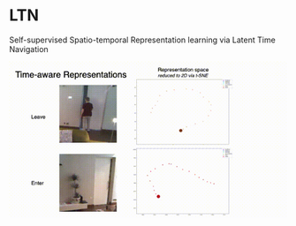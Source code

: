 # LTN
Self-supervised Spatio-temporal Representation learning via Latent Time Navigation

![ad](https://github.com/walker1126/LTN/blob/main/vis-rep.gif)
